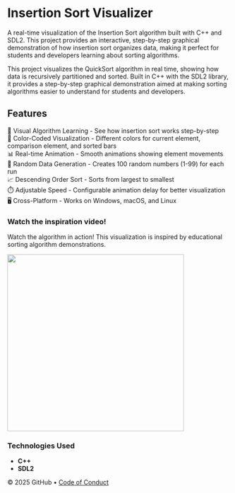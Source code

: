 # Insertion Sort Visualizer
A real-time visualization of the Insertion Sort algorithm built with C++ and SDL2. This project provides an interactive, step-by-step graphical demonstration of how insertion sort organizes data, making it perfect for students and developers learning about sorting algorithms.

This project visualizes the QuickSort algorithm in real time, showing how data is recursively partitioned and sorted. Built in C++ with the SDL2 library, it provides a step-by-step graphical demonstration aimed at making sorting algorithms easier to understand for students and developers.

## Features
🎯 Visual Algorithm Learning - See how insertion sort works step-by-step<br>
🌈 Color-Coded Visualization - Different colors for current element, comparison element, and sorted bars<br>
📊 Real-time Animation - Smooth animations showing element movements<br>
🎲 Random Data Generation - Creates 100 random numbers (1-99) for each run<br>
📈 Descending Order Sort - Sorts from largest to smallest<br>
⏱️ Adjustable Speed - Configurable animation delay for better visualization<br>
🖥️ Cross-Platform - Works on Windows, macOS, and Linux<br>


### Watch the inspiration video!
Watch the algorithm in action! This visualization is inspired by educational sorting algorithm demonstrations.

<a href="https://www.youtube.com/watch?v=kPRA0W1kECg" target="_blank">
  <img src="https://img.youtube.com/vi/kPRA0W1kECg/maxresdefault.jpg" width="400"/></a>

### Technologies Used

<ul>
  <li><strong>C++</strong></li>
  <li><strong>SDL2</strong></li>
</ul>

&copy; 2025 GitHub &bull; [Code of Conduct](https://www.contributor-covenant.org/version/2/1/code_of_conduct/code_of_conduct.md)
